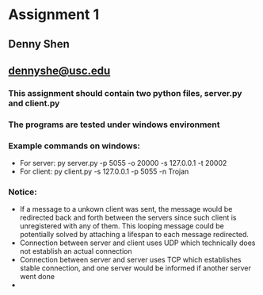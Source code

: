 # Assignment 1 
## Denny Shen
## dennyshe@usc.edu

### This assignment should contain two python files, server.py and client.py
### The programs are tested under windows environment
### Example commands on windows:
- For server: py server.py -p 5055 -o 20000 -s 127.0.0.1 -t 20002
- For client: py client.py -s 127.0.0.1 -p 5055 -n Trojan

### Notice:
- If a message to a unkown client was sent, the message would be redirected back and forth between the servers since such client is unregistered with any of them. This looping message could be potentially solved by attaching a lifespan to each message redirected.
- Connection between server and client uses UDP which technically does not establish an actual connection
- Connection between server and server uses TCP which establishes stable connection, and one server would be informed if another server went done
- 